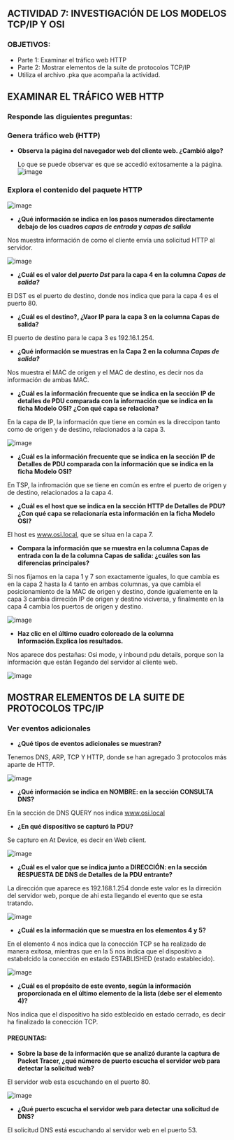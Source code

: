 ## ACTIVIDAD 7: INVESTIGACIÓN DE LOS MODELOS TCP/IP Y OSI

### OBJETIVOS:
- Parte 1: Examinar el tráfico web HTTP
-  Parte 2: Mostrar elementos de la suite de protocolos TCP/IP
-  Utiliza el archivo .pka que acompaña la actividad.

## EXAMINAR EL TRÁFICO WEB HTTP
### Responde las diguientes preguntas:

### Genera tráfico web (HTTP)

- **Observa la página del navegador web del cliente web. ¿Cambió algo?**
   
  Lo que se puede observar es que se accedió exitosamente a la página.
  ![image](https://github.com/Fx2048/COMU_TEAM/assets/151795724/7df9d172-2cb6-49d9-8a69-2b7f581998b6)
  
### Explora el contenido del paquete HTTP
![image](https://github.com/Fx2048/COMU_TEAM/assets/151795724/4a8b2548-c2ef-4644-84f1-761b9f07afa1)

- **¿Qué información se indica en los pasos numerados directamente debajo de los cuadros *capas de entrada* y *capas de salida***

Nos muestra información de como el cliente envía una solicitud HTTP al servidor.

![image](https://github.com/Fx2048/COMU_TEAM/assets/151795724/51a570a3-a91a-4100-a4b6-c78a1471b529)
- **¿Cuál es el valor del *puerto Dst* para la capa 4 en la columna *Capas de salida?***

El DST es el puerto de destino, donde nos indica que para la capa 4 es el puerto 80.

- **¿Cuál es el destino?, ¿Vaor IP para la capa 3 en la columna Capas de salida?**

El puerto de destino para le capa 3 es 192.16.1.254.

- **¿Qué información se muestras en la Capa 2 en la columna *Capas de salida?***

Nos muestra el MAC de origen y el MAC de destino, es decir nos da información de ambas MAC.

- **¿Cuál es la información frecuente que se indica en la sección IP de detalles de PDU comparada con la información que se indica en la ficha Modelo OSI? ¿Con qué capa se relaciona?**

En la capa de IP, la información que tiene en común es la direccipon tanto como de origen y de destino, relacionados a la capa 3.

![image](https://github.com/Fx2048/COMU_TEAM/assets/151795724/53b0cb39-d882-417c-91c6-7bfc6354bc73)

- **¿Cuál es la información frecuente que se indica en la sección IP de Detalles de PDU comparada con la información que se indica en la ficha Modelo OSI?**

En TSP, la infromación que se tiene en común es entre el puerto de origen y de destino, relacionados a la capa 4.

- **¿Cuál es el host que se indica en la sección HTTP de Detalles de PDU? ¿Con qué capa se relacionaría esta información en la ficha Modelo OSI?**

El host es www.osi.local, que se situa en la capa 7.

- **Compara la información que se muestra en la columna Capas de entrada con la de la columna Capas de salida: ¿cuáles son las diferencias principales?**

Si nos fijamos en la capa 1 y 7 son exactamente iguales, lo que cambia es en la capa 2 hasta la 4 tanto en ambas columnas, ya que cambia el posicionamiento de la MAC de origen y destino, donde igualemente en la capa 3 cambia dirreción IP de origen y destino viciversa, y finalmente en la capa 4 cambia los puertos de origen y destino.

![image](https://github.com/Fx2048/COMU_TEAM/assets/151795724/08fe0254-5ca4-4701-941c-417dddb3673e)

- **Haz clic en el último cuadro coloreado de la columna Información.Explica los resultados.**

Nos aparece dos pestañas: Osi mode, y inbound pdu details, porque son la información que están llegando del servidor al cliente web. 

![image](https://github.com/Fx2048/COMU_TEAM/assets/151795724/75747f92-1104-4603-b794-18c7b8660777)

## MOSTRAR ELEMENTOS DE LA SUITE DE PROTOCOLOS TPC/IP

### Ver eventos adicionales

- **¿Qué tipos de eventos adicionales se muestran?**

Tenemos DNS, ARP, TCP Y HTTP, donde se han agregado 3 protocolos más aparte de HTTP.

![image](https://github.com/Fx2048/COMU_TEAM/assets/151795724/900e1427-e07b-4e78-9cb4-36e4fa3b7dea)

- **¿Qué información se indica en NOMBRE: en la sección CONSULTA DNS?**

En la sección de DNS QUERY  nos indica www.osi.local 

- **¿En qué dispositivo se capturó la PDU?**

Se capturo en At Device, es decir en Web client.

![image](https://github.com/Fx2048/COMU_TEAM/assets/151795724/5770109c-38ff-4326-abe4-4d32ca8aed3d)

- **¿Cuál es el valor que se indica junto a DIRECCIÓN: en la sección RESPUESTA DE DNS de Detalles de la PDU entrante?**

La dirección que aparece es 192.168.1.254 donde este valor es la dirreción del servidor web, porque de ahi esta llegando el evento que se esta tratando.

![image](https://github.com/Fx2048/COMU_TEAM/assets/151795724/da2a9007-db3f-4922-af99-6c708e046daf)

-  **¿Cuál es la información que se muestra en los elementos 4 y 5?**

En el elemento 4 nos indica que la conección TCP se ha realizado de manera exitosa, mientras que en la 5 nos indica que el dispositivo a estabelcido la conección en estado ESTABLISHED (estado establecido).

![image](https://github.com/Fx2048/COMU_TEAM/assets/151795724/412f2748-9280-4a92-8f30-64f16a7e41b0)

-  **¿Cuál es el propósito de este evento, según la información proporcionada en el último elemento de la lista (debe ser el elemento 4)?**

Nos indica que el dispositivo ha sido estblecido en estado cerrado, es decir ha finalizado la conección TCP.

#### PREGUNTAS:

- **Sobre la base de la información que se analizó durante la captura de Packet Tracer, ¿qué número de puerto escucha el servidor web para detectar la solicitud web?**

El servidor web esta escuchando en el puerto 80.

![image](https://github.com/Fx2048/COMU_TEAM/assets/151795724/a37c002e-0945-48c7-bcce-f8bcf423636d)

- **¿Qué puerto escucha el servidor web para detectar una solicitud de DNS?**

El solicitud DNS está escuchando al servidor web en el puerto 53.
